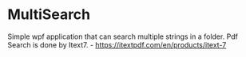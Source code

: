 # MultiSearch
Simple wpf application that can search multiple strings in a folder. 
Pdf Search is done by Itext7. - https://itextpdf.com/en/products/itext-7
